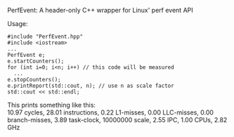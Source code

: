 PerfEvent: A header-only C++ wrapper for Linux' perf event API

Usage:

```
#include "PerfEvent.hpp"
#include <iostream>
...
PerfEvent e;
e.startCounters();
for (int i=0; i<n; i++) // this code will be measured
  ...
e.stopCounters();
e.printReport(std::cout, n); // use n as scale factor
std::cout << std::endl;
```

This prints something like this:  
10.97 cycles, 28.01 instructions, 0.22 L1-misses, 0.00 LLC-misses, 0.00 branch-misses, 3.89 task-clock, 10000000 scale, 2.55 IPC, 1.00 CPUs, 2.82 GHz
